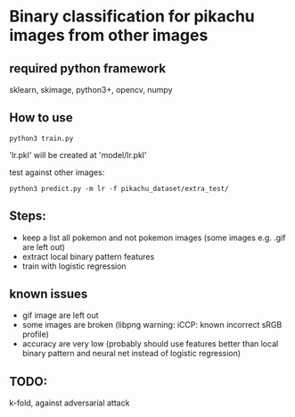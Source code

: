 # Binary classification for pikachu images from other images
 
## required python framework
sklearn, skimage, python3+, opencv, numpy

## How to use

`python3 train.py`

'lr.pkl' will be created at 'model/lr.pkl'

test against other images:

`python3 predict.py -m lr -f pikachu_dataset/extra_test/`

## Steps:
* keep a list all pokemon and not pokemon images (some images e.g. .gif are left out)
* extract local binary pattern features 
* train with logistic regression

## known issues
* gif image are left out
* some images are broken (libpng warning: iCCP: known incorrect sRGB profile)
* accuracy are very low (probably should use features better than local binary pattern and neural net instead of logistic regression)

## TODO:
k-fold, against adversarial attack
